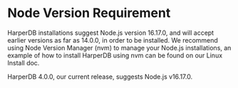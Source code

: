 # Node Version Requirement

HarperDB installations suggest Node.js version 16.17.0, and will accept earlier versions as far as 14.0.0, in order to be installed. We recommend using Node Version Manager (nvm) to manage your Node.js installations, an example of how to install HarperDB using nvm can be found on our Linux Install doc.



HarperDB 4.0.0, our current release, suggests Node.js v16.17.0.